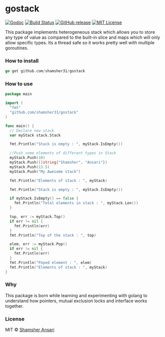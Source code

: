 # gostack

[![Godoc](http://img.shields.io/badge/godoc-reference-blue.svg?style=flat)](https://godoc.org/github.com/shamsher31/gostack)
[![Build Status](https://travis-ci.org/shamsher31/gostack.svg)](https://travis-ci.org/shamsher31/gostack)
[![GitHub release](http://img.shields.io/github/release/shamsher31/gostack.svg?style=flat-square)](release)
[![MIT License](http://img.shields.io/badge/license-MIT-blue.svg?style=flat-square)](license)

This package implements heterogeneous stack which allows you to store any type of value
as compared to the built-in slice and maps which will only allow specific types. Its a thread safe so it works pretty well with multiple goroutines.  

### How to install
```go
go get github.com/shamsher31/gostack
```

### How to use
```go
package main

import (
  "fmt"
  "github.com/shamsher31/gostack"
)

func main() {
  // Declare new stack
  var myStack stack.Stack

  fmt.Println("Stack is empty : ", myStack.IsEmpty())

  //Push some elements of different types in Stack
  myStack.Push(10)
  myStack.Push([]string{"Shamsher", "Ansari"})
  myStack.Push(13.5)
  myStack.Push("My Awesome stack")

  fmt.Println("Elements of stack : ", myStack)

  fmt.Println("Stack is empty : ", myStack.IsEmpty())

  if myStack.IsEmpty() == false {
    fmt.Println("Total elements in stack : ", myStack.Len())
  }

  top, err := myStack.Top()
  if err != nil {
    fmt.Println(err)
  }
  fmt.Println("Top of the stack : ", top)

  elem, err := myStack.Pop()
  if err != nil {
    fmt.Println(err)
  }
  fmt.Println("Poped element : ", elem)
  fmt.Println("Elements of stack : ", myStack)
}
```
### Why
This package is born while learning and experimenting with golang to understand how pointers, mutual exclusion locks and interface works together. 

### License
MIT © [Shamsher Ansari](https://github.com/shamsher31)
